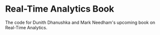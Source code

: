 # Real-Time Analytics Book

The code for Dunith Dhanushka and Mark Needham's upcoming book on Real-Time Analytics.
